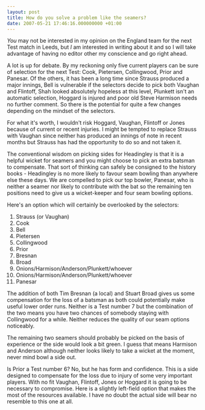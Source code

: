 ```yaml
---
layout: post
title: How do you solve a problem like the seamers?
date: 2007-05-21 17:46:16.000000000 +01:00
---
```

<em>You</em> may not be interested in my opinion on the England team for the next Test match in Leeds, but <em>I</em> am interested in writing about it and so I will take advantage of having no editor other my conscience and go right ahead.

A lot is up for debate. By my reckoning only five current players can be sure of selection for the next Test: Cook, Pietersen, Collingwood, Prior and Panesar. Of the others, it has been a long time since Strauss produced a major innings, Bell is vulnerable if the selectors decide to pick both Vaughan and Flintoff, Shah looked absolutely hopeless at this level, Plunkett isn't an automatic selection, Hoggard is injured and poor old Steve Harmison needs no further comment. So there is the potential for quite a few changes depending on the mindset of the selectors.

For what it's worth, I wouldn't risk Hoggard, Vaughan, Flintoff or Jones because of current or recent injuries. I might be tempted to replace Strauss with Vaughan since neither has produced an innings of note in recent months but Strauss has had the opportunity to do so and not taken it.

The conventional wisdom on picking sides for Headingley is that it is a helpful wicket for seamers and you might choose to pick an extra batsman to compensate. That sort of thinking can safely be consigned to the history books - Headingley is no more likely to favour seam bowling than anywhere else these days. We are compelled to pick our top bowler, Panesar, who is neither a seamer nor likely to contribute with the bat so the remaining ten positions need to give us a wicket-keeper and four seam bowling options.

Here's an option which will certainly be overlooked by the selectors:

1. Strauss (or Vaughan)
2. Cook
3. Bell
4. Pietersen
5. Collingwood
6. Prior
7. Bresnan
8. Broad
9. Onions/Harmison/Anderson/Plunkett/whoever
10. Onions/Harmison/Anderson/Plunkett/whoever
11. Panesar

The addition of both Tim Bresnan (a local) and Stuart Broad gives us some compensation for the loss of a batsman as both could potentially make useful lower order runs. Neither is a Test number 7 but the combination of the two means you have two chances of somebody staying with Collingwood for a while. Neither reduces the quality of our seam options noticeably.

The remaining two seamers should probably be picked on the basis of experience or the side would look a bit green. I guess that means Harmison and Anderson although neither looks likely to take a wicket at the moment, never mind bowl a side out.

Is Prior a Test number 6? No, but he has form and confidence. This is a side designed to compensate for the loss due to injury of some very important players. With no fit Vaughan, Flintoff, Jones or Hoggard it is going to be necessary to compromise. Here is a slightly left-field option that makes the most of the resources available. I have no doubt the actual side will bear no resemble to this one at all.

